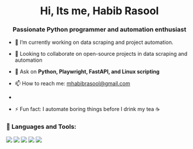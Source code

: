 <h1 align="center">Hi, Its me, Habib Rasool</h1>
<h3 align="center">Passionate Python programmer and automation enthusiast</h3>


- 🔭 I’m currently working on data scraping and project automation.
- 👯 Looking to collaborate on open-source projects in data scraping and automation
- 💬 Ask on **Python, Playwright, FastAPI, and Linux scripting**
- 📫 How to reach me:  mhabibrasool@gmail.com

- 
- ⚡ Fun fact: I automate boring things before I drink my tea ☕


### 🧰 Languages and Tools:
<p>
  <img src="https://img.shields.io/badge/Python-3776AB?style=flat&logo=python&logoColor=white"/>
  <img src="https://img.shields.io/badge/FastAPI-009688?style=flat&logo=fastapi&logoColor=white"/>
  <img src="https://img.shields.io/badge/Linux-FCC624?style=flat&logo=linux&logoColor=black"/>
  <img src="https://img.shields.io/badge/Playwright-2C2C32?style=flat&logo=playwright&logoColor=green"/>
  <img src="https://img.shields.io/badge/VSCode-007ACC?style=flat&logo=visual-studio-code&logoColor=white"/>
</p>
